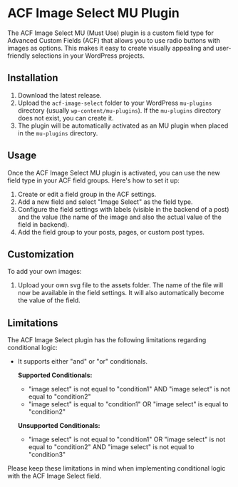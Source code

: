 # ACF Image Select MU Plugin

The ACF Image Select MU (Must Use) plugin is a custom field type for Advanced Custom Fields (ACF) that allows you to use radio buttons with images as options. This makes it easy to create visually appealing and user-friendly selections in your WordPress projects.

## Installation

1. Download the latest release.
2. Upload the `acf-image-select` folder to your WordPress `mu-plugins` directory (usually `wp-content/mu-plugins`). If the `mu-plugins` directory does not exist, you can create it.
3. The plugin will be automatically activated as an MU plugin when placed in the `mu-plugins` directory.

## Usage

Once the ACF Image Select MU plugin is activated, you can use the new field type in your ACF field groups. Here's how to set it up:

1. Create or edit a field group in the ACF settings.
2. Add a new field and select "Image Select" as the field type.
3. Configure the field settings with labels (visible in the backend of a post) and the value (the name of the image and also the actual value of the field in backend).
4. Add the field group to your posts, pages, or custom post types.

## Customization

To add your own images:

1. Upload your own svg file to the assets folder. The name of the file will now be available in the field settings. It will also automatically become the value of the field.

## Limitations

The ACF Image Select plugin has the following limitations regarding conditional logic:

- It supports either "and" or "or" conditionals.
  
  **Supported Conditionals:**
  - "image select" is not equal to "condition1" AND "image select" is not equal to "condition2"
  - "image select" is equal to "condition1" OR "image select" is equal to "condition2"
  
  **Unsupported Conditionals:**
  - "image select" is not equal to "condition1" OR "image select" is not equal to "condition2" AND "image select" is not equal to "condition3"

Please keep these limitations in mind when implementing conditional logic with the ACF Image Select field.
